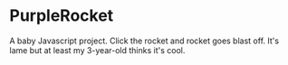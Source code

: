 # PurpleRocket
A baby Javascript project.
Click the rocket and rocket goes blast off.
It's lame but at least my 3-year-old thinks it's cool.
